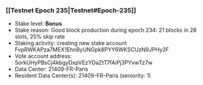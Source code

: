 ### [[Testnet Epoch 235|Testnet#Epoch-235]]
* Stake level: **Bonus**
* Stake reason: Good block production during epoch 234: 21 blocks in 28 slots, 25% skip rate
* Staking activity: creating new stake account FvpRWKAPza7MEX1EhnByUNGpk8PYY6WKSCUzN9JPHy2F
* Vote account address: 5orkUHyPBsCj4kbgyDxpVEzYDaZtT7fAiPj3PYvwTz7w
* Data Center: 21409-FR-Paris
* Resident Data Center(s): 21409-FR-Paris (seniority: 1)